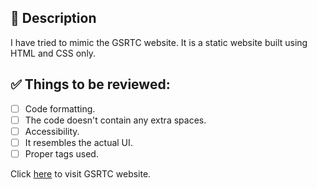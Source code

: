 ## 📝 Description 
I have tried to mimic the GSRTC website. It is a static website built using HTML and CSS only.



## ✅ Things to be reviewed:

- [ ] Code formatting.
- [ ] The code doesn't contain any extra spaces.
- [ ] Accessibility.
- [ ] It resembles the actual UI.
- [ ] Proper tags used.

Click [here](https://gsrtc.in/site/) to visit GSRTC website.
